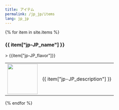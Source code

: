 ```yaml
---
title: アイテム
permalink: /jp_jp/items
lang: jp_jp
---
```

{% for item in site.items %}
<h3 id = '{{item.tile_id}}'>{{ item["jp-JP_name"] }}</h3>
> {{item["jp-JP_flavor"]}}
<table>
    <tr>
        <td width = '100'>
            <img width = '100' height = '100' src = '{{site.baseurl}}{{ item.image }}' />
        </td>
        <td>{{ item["jp-JP_description"] }}</td>
    </tr>
</table>
{% endfor %}

